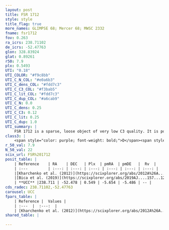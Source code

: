 ```yaml
---
layout: post
title: FSR 1712
style: style
title_flag: true
more_names: GLIMPSE 68; Mercer 68; MWSC 2332
fname: fsr1712
fov: 0.263
ra_icrs: 238.71102
de_icrs: -52.47763
glon: 328.83924
glat: 0.89261
r50: 7.9
plx: 0.5493
UTI: "0.18"
UTI_COLOR: "#f9c8bb"
UTI_C_N_COL: "#e0a6b3"
UTI_C_dens_COL: "#fdd7c3"
UTI_C_C3_COL: "#f3bab5"
UTI_C_lit_COL: "#fdd7c3"
UTI_C_dup_COL: "#a6cab9"
UTI_C_N: 0.0
UTI_C_dens: 0.25
UTI_C_C3: 0.12
UTI_C_lit: 0.25
UTI_C_dup: 1.0
UTI_summary: |
    FSR 1712 is a sparse, loose object of very low C3 quality. It is poorly studied in the literature, with no articles listed in the last 6 years.<br><br><span style="color: #99180f; font-weight: bold;">Warning: </span>contains less than 25 stars with <i>P>0.5</i> estimated.
class3: |
    <span style="color: purple; font-weight: bold;">D</span><span style="color: red; font-weight: bold;">C</span>
r_50_val: 7.9
N_50_val: 22
scix_url: FSR%201712
posit_table: |
    | Reference    | RA    | DEC   | Plx  | pmRA  | pmDE   |  Rv  |
    | :---         | :---: | :---: | :---: | :---: | :---: | :---: |
    |[Kharchenko et al. (2012)](https://scixplorer.org/abs/2012A%26A...543A.156K) | 238.68 | -52.48 | -- | -4.57 | -2.67 | -- |
    |[Bica et al. (2019)](https://scixplorer.org/abs/2019AJ....157...12B) | 238.694 | -52.528 | -- | -- | -- | -- |
    | **UCC** |238.711 | -52.478 | 0.549 | -5.654 | -5.486 | -- | 
cds_radec: 238.71102,-52.47763
carousel: UCC
fpars_table: |
    | Reference |  Values |
    | :---  |  :---:  |
    | [Kharchenko et al. (2012)](https://scixplorer.org/abs/2012A%26A...543A.156K) | `e_bv=0.687, distance=1137, log_age=8.6` |
shared_table: |
    
---
```

